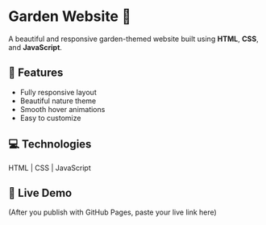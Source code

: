# Garden Website 🌿
A beautiful and responsive garden-themed website built using **HTML**, **CSS**, and **JavaScript**.

## 🌸 Features
- Fully responsive layout
- Beautiful nature theme
- Smooth hover animations
- Easy to customize

## 💻 Technologies
HTML | CSS | JavaScript

## 🚀 Live Demo
(After you publish with GitHub Pages, paste your live link here)
